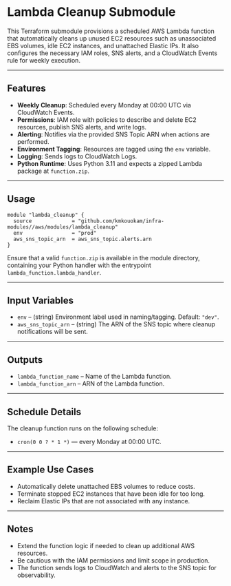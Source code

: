 # Lambda Cleanup Submodule

This Terraform submodule provisions a scheduled AWS Lambda function that automatically cleans up unused EC2 resources such as unassociated EBS volumes, idle EC2 instances, and unattached Elastic IPs. It also configures the necessary IAM roles, SNS alerts, and a CloudWatch Events rule for weekly execution.

---

## Features

- **Weekly Cleanup**: Scheduled every Monday at 00:00 UTC via CloudWatch Events.
- **Permissions**: IAM role with policies to describe and delete EC2 resources, publish SNS alerts, and write logs.
- **Alerting**: Notifies via the provided SNS Topic ARN when actions are performed.
- **Environment Tagging**: Resources are tagged using the `env` variable.
- **Logging**: Sends logs to CloudWatch Logs.
- **Python Runtime**: Uses Python 3.11 and expects a zipped Lambda package at `function.zip`.

---

## Usage

```hcl
module "lambda_cleanup" {
  source             = "github.com/kmkouokam/infra-modules//aws/modules/lambda_cleanup"
  env                = "prod"
  aws_sns_topic_arn  = aws_sns_topic.alerts.arn
}
```

Ensure that a valid `function.zip` is available in the module directory, containing your Python handler with the entrypoint `lambda_function.lambda_handler`.

---

## Input Variables

- `env` – (string) Environment label used in naming/tagging. Default: `"dev"`.
- `aws_sns_topic_arn` – (string) The ARN of the SNS topic where cleanup notifications will be sent.

---

## Outputs

- `lambda_function_name` – Name of the Lambda function.
- `lambda_function_arn` – ARN of the Lambda function.

---

## Schedule Details

The cleanup function runs on the following schedule:

- `cron(0 0 ? * 1 *)` — every Monday at 00:00 UTC.

---

## Example Use Cases

- Automatically delete unattached EBS volumes to reduce costs.
- Terminate stopped EC2 instances that have been idle for too long.
- Reclaim Elastic IPs that are not associated with any instance.

---

## Notes

- Extend the function logic if needed to clean up additional AWS resources.
- Be cautious with the IAM permissions and limit scope in production.
- The function sends logs to CloudWatch and alerts to the SNS topic for observability.
 